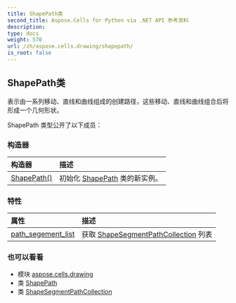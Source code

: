 ```yaml
---
title: ShapePath类
second_title: Aspose.Cells for Python via .NET API 参考资料
description:
type: docs
weight: 570
url: /zh/aspose.cells.drawing/shapepath/
is_root: false
---
```

## ShapePath类
表示由一系列移动、直线和曲线组成的创建路径，这些移动、直线和曲线组合后将形成一个几何形状。



ShapePath 类型公开了以下成员：

### 构造器
|构造器|描述|
| :- | :- |
| [ShapePath()](/cells/python-net/zh/aspose.cells.drawing/shapepath/__init__/#) |初始化 [ShapePath](/cells/python-net/zh/aspose.cells.drawing/shapepath) 类的新实例。|


### 特性
|属性|描述|
| :- | :- |
| [path_segement_list](/cells/python-net/zh/aspose.cells.drawing/shapepath/path_segement_list) |获取 [ShapeSegmentPathCollection](/cells/python-net/zh/aspose.cells.drawing/shapesegmentpathcollection) 列表|



### 也可以看看
* 模块 [aspose.cells.drawing](..)
* 类 [ShapePath](/cells/python-net/zh/aspose.cells.drawing/shapepath)
* 类 [ShapeSegmentPathCollection](/cells/python-net/zh/aspose.cells.drawing/shapesegmentpathcollection)
